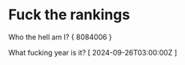 # Fuck the rankings

Who the hell am I?
{ 8084006 }

What fucking year is it?
[ 2024-09-26T03:00:00Z ]
